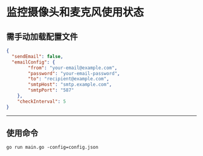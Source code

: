 # 监控摄像头和麦克风使用状态

## 需手动加载配置文件

```json
{
  "sendEmail": false,
  "emailConfig": {
        "from": "your-email@example.com",
        "password": "your-email-password",
        "to": "recipient@example.com",
        "smtpHost": "smtp.example.com",
        "smtpPort": "587"
    },
    "checkInterval": 5
}
```
---
## 使用命令
```
go run main.go -config=config.json
```
